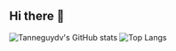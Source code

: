 ## Hi there 👋

<!--
**Tanneguydv/tanneguydv** is a ✨ _special_ ✨ repository because its `README.md` (this file) appears on your GitHub profile.

Here are some ideas to get you started:

- 🔭 I’m currently working on ...
- 🌱 I’m currently learning ...
- 👯 I’m looking to collaborate on ...
- 🤔 I’m looking for help with ...
- 💬 Ask me about ...
- 📫 How to reach me: ...
- 😄 Pronouns: ...
- ⚡ Fun fact: ...
-->

![Tanneguydv's GitHub stats](https://github-readme-stats.vercel.app/api?username=tanneguydv&show_icons=true&theme=transparent\&include_all_commits=true\&rank_icon=github) ![Top Langs](https://github-readme-stats.vercel.app/api/top-langs/?username=tanneguydv&size_weight=0.5&count_weight=0.5)
